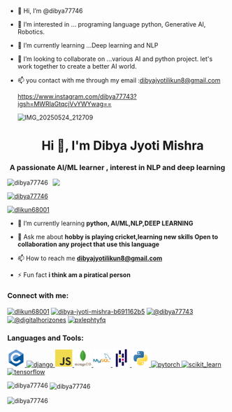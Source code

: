 - 👋 Hi, I’m @dibya77746
- 👀 I’m interested in ... programing language python, Generative AI, Robotics.  
- 🌱 I’m currently learning ...Deep learning and NLP 
- 💞️ I’m looking to collaborate on ...various AI and python project.  let's work together to create a better AI world.  
- 📫 you contact with me through my email :dibyajyotilikun8@gmail.com
  
  https://www.instagram.com/dibya77743?igsh=MWRlaGtqcjVvYWYwag==
  
  ![IMG_20250524_212709](https://github.com/user-attachments/assets/67fa1070-f2e3-4356-b15c-fc4ffd190c40)
  <h1 align="center">Hi 👋, I'm Dibya Jyoti Mishra</h1>
<h3 align="center">A passionate AI/ML learner , interest in NLP and deep learning</h3>
<img align="right" all="coding" width="400" src=https://sl.bing.net/goA9T0N46Ym">



<p align="left"> <img src="https://komarev.com/ghpvc/?username=dibya77746&label=Profile%20views&color=0e75b6&style=flat" alt="dibya77746" /> </p>

<p align="left"> <a href="https://github.com/ryo-ma/github-profile-trophy"><img src="https://github-profile-trophy.vercel.app/?username=dibya77746" alt="dibya77746" /></a> </p>

<p align="left"> <a href="https://twitter.com/dlikun68001" target="blank"><img src="https://img.shields.io/twitter/follow/dlikun68001?logo=twitter&style=for-the-badge" alt="dlikun68001" /></a> </p>

- 🌱 I’m currently learning **python, AI/ML,NLP,DEEP LEARNING**

- 💬 Ask me about **hobby is playing cricket,learning new skills Open to collaboration any project that use this language**

- 📫 How to reach me **dibyajyotilikun8@gmail.com**

- ⚡ Fun fact **i think am a piratical person**

<h3 align="left">Connect with me:</h3>
<p align="left">
<a href="https://twitter.com/dlikun68001" target="blank"><img align="center" src="https://raw.githubusercontent.com/rahuldkjain/github-profile-readme-generator/master/src/images/icons/Social/twitter.svg" alt="dlikun68001" height="30" width="40" /></a>
<a href="https://linkedin.com/in/dibya-jyoti-mishra-b691162b5" target="blank"><img align="center" src="https://raw.githubusercontent.com/rahuldkjain/github-profile-readme-generator/master/src/images/icons/Social/linked-in-alt.svg" alt="dibya-jyoti-mishra-b691162b5" height="30" width="40" /></a>
<a href="https://instagram.com/@dibya77743" target="blank"><img align="center" src="https://raw.githubusercontent.com/rahuldkjain/github-profile-readme-generator/master/src/images/icons/Social/instagram.svg" alt="@dibya77743" height="30" width="40" /></a>
<a href="https://www.youtube.com/c/@digitalhorizones" target="blank"><img align="center" src="https://raw.githubusercontent.com/rahuldkjain/github-profile-readme-generator/master/src/images/icons/Social/youtube.svg" alt="@digitalhorizones" height="30" width="40" /></a>
<a href="https://www.leetcode.com/pxlephtyfq" target="blank"><img align="center" src="https://raw.githubusercontent.com/rahuldkjain/github-profile-readme-generator/master/src/images/icons/Social/leet-code.svg" alt="pxlephtyfq" height="30" width="40" /></a>
</p>

<h3 align="left">Languages and Tools:</h3>
<p align="left"> <a href="https://www.cprogramming.com/" target="_blank" rel="noreferrer"> <img src="https://raw.githubusercontent.com/devicons/devicon/master/icons/c/c-original.svg" alt="c" width="40" height="40"/> </a> <a href="https://www.djangoproject.com/" target="_blank" rel="noreferrer"> <img src="https://cdn.worldvectorlogo.com/logos/django.svg" alt="django" width="40" height="40"/> </a> <a href="https://developer.mozilla.org/en-US/docs/Web/JavaScript" target="_blank" rel="noreferrer"> <img src="https://raw.githubusercontent.com/devicons/devicon/master/icons/javascript/javascript-original.svg" alt="javascript" width="40" height="40"/> </a> <a href="https://www.mongodb.com/" target="_blank" rel="noreferrer"> <img src="https://raw.githubusercontent.com/devicons/devicon/master/icons/mongodb/mongodb-original-wordmark.svg" alt="mongodb" width="40" height="40"/> </a> <a href="https://www.mysql.com/" target="_blank" rel="noreferrer"> <img src="https://raw.githubusercontent.com/devicons/devicon/master/icons/mysql/mysql-original-wordmark.svg" alt="mysql" width="40" height="40"/> </a> <a href="https://pandas.pydata.org/" target="_blank" rel="noreferrer"> <img src="https://raw.githubusercontent.com/devicons/devicon/2ae2a900d2f041da66e950e4d48052658d850630/icons/pandas/pandas-original.svg" alt="pandas" width="40" height="40"/> </a> <a href="https://www.python.org" target="_blank" rel="noreferrer"> <img src="https://raw.githubusercontent.com/devicons/devicon/master/icons/python/python-original.svg" alt="python" width="40" height="40"/> </a> <a href="https://pytorch.org/" target="_blank" rel="noreferrer"> <img src="https://www.vectorlogo.zone/logos/pytorch/pytorch-icon.svg" alt="pytorch" width="40" height="40"/> </a> <a href="https://scikit-learn.org/" target="_blank" rel="noreferrer"> <img src="https://upload.wikimedia.org/wikipedia/commons/0/05/Scikit_learn_logo_small.svg" alt="scikit_learn" width="40" height="40"/> </a> <a href="https://www.tensorflow.org" target="_blank" rel="noreferrer"> <img src="https://www.vectorlogo.zone/logos/tensorflow/tensorflow-icon.svg" alt="tensorflow" width="40" height="40"/> </a> </p>

<p><img align="left" src="https://github-readme-stats.vercel.app/api/top-langs?username=dibya77746&show_icons=true&locale=en&layout=compact" alt="dibya77746" /></p>

<p>&nbsp;<img align="center" src="https://github-readme-stats.vercel.app/api?username=dibya77746&show_icons=true&locale=en" alt="dibya77746" /></p>

<p><img align="center" src="https://github-readme-streak-stats.herokuapp.com/?user=dibya77746&" alt="dibya77746" /></p>



  

<!---
dibya77746/dibya77746 is a ✨ special ✨ repository because its `README.md` (this file) appears on your GitHub profile.
You can click the Preview link to take a look at your changes.
--->
